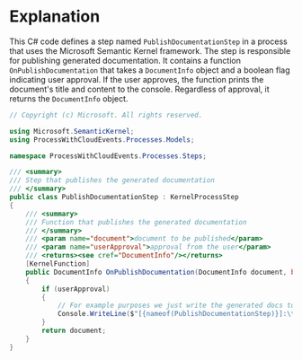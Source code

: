 # Explanation
This C# code defines a step named `PublishDocumentationStep` in a process that uses the Microsoft Semantic Kernel framework. The step is responsible for publishing generated documentation. It contains a function `OnPublishDocumentation` that takes a `DocumentInfo` object and a boolean flag indicating user approval. If the user approves, the function prints the document's title and content to the console. Regardless of approval, it returns the `DocumentInfo` object.

```csharp
// Copyright (c) Microsoft. All rights reserved.

using Microsoft.SemanticKernel;
using ProcessWithCloudEvents.Processes.Models;

namespace ProcessWithCloudEvents.Processes.Steps;

/// <summary>
/// Step that publishes the generated documentation
/// </summary>
public class PublishDocumentationStep : KernelProcessStep
{
    /// <summary>
    /// Function that publishes the generated documentation
    /// </summary>
    /// <param name="document">document to be published</param>
    /// <param name="userApproval">approval from the user</param>
    /// <returns><see cref="DocumentInfo"/></returns>
    [KernelFunction]
    public DocumentInfo OnPublishDocumentation(DocumentInfo document, bool userApproval)
    {
        if (userApproval)
        {
            // For example purposes we just write the generated docs to the console
            Console.WriteLine($"[{nameof(PublishDocumentationStep)}]:\tPublishing product documentation approved by user: \n{document.Title}\n{document.Content}");
        }
        return document;
    }
}
```